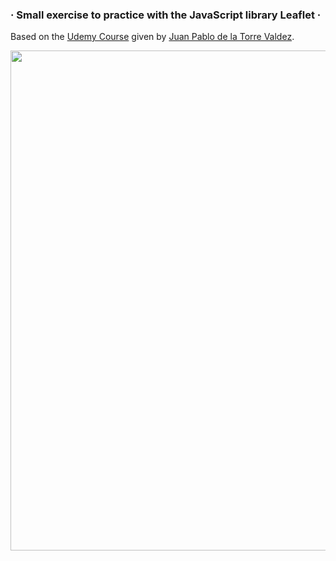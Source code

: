 ### · Small exercise to practice with the JavaScript library Leaflet  ·

Based on the [Udemy Course](https://www.udemy.com/course/javascript-moderno-guia-definitiva-construye-10-proyectos) given by [Juan Pablo de la Torre Valdez](https://twitter.com/JuanDevWP).

<div align="center">
       <img src="./images/crypto-coins.png" width="800px"</img> 
</div>